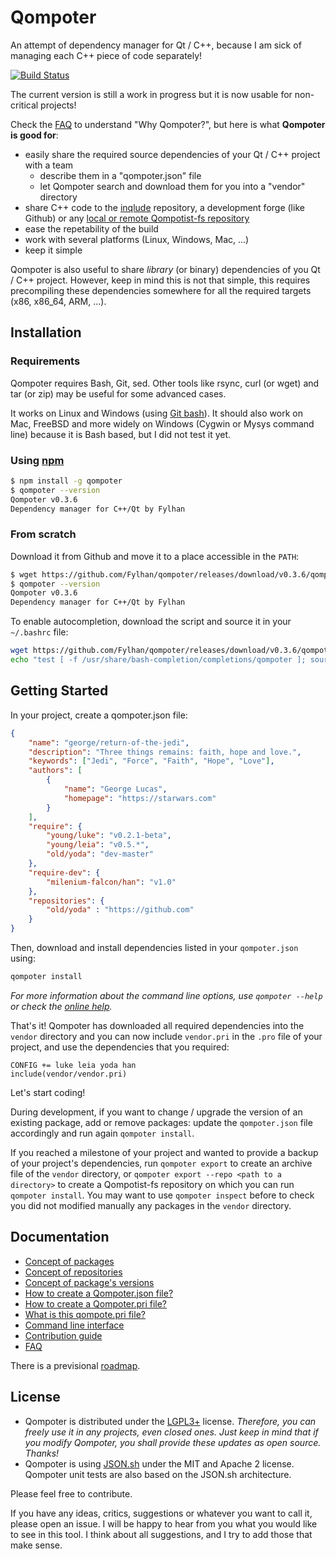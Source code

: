 Qompoter
================================

An attempt of dependency manager for Qt / C++, because I am sick of managing each C++ piece of code separately!


[![Build Status](https://travis-ci.org/Fylhan/qompoter.svg?branch=master)](https://travis-ci.org/Fylhan/qompoter)

The current version is still a work in progress but it is now usable for non-critical projects!

Check the [FAQ](docs/FAQ.md) to understand "Why Qompoter?", but here is what **Qompoter is good for**:

* easily share the required source dependencies of your Qt / C++ project with a team
  * describe them in a "qompoter.json" file
  * let Qompoter search and download them for you into a "vendor" directory
* share C++ code to the [inqlude](https://inqlude.org/) repository, a development forge (like Github) or any [local or remote Qompotist-fs repository](docs/Repositories.md)
* ease the repetability of the build
* work with several platforms (Linux, Windows, Mac, ...)
* keep it simple

Qompoter is also useful to share *library* (or binary) dependencies of you Qt / C++ project. However, keep in mind this is not that simple, this requires precompiling these dependencies somewhere for all the required targets (x86, x86_64, ARM, ...).

Installation
-------------

### Requirements

Qompoter requires Bash, Git, sed. Other tools like rsync, curl (or wget) and tar (or zip) may be useful for some advanced cases.

It works on Linux and Windows (using [Git bash](https://git-scm.com/)).
It should also work on Mac, FreeBSD and more widely on Windows (Cygwin or Mysys command line) because it is Bash based, but I did not test it yet.

### Using [npm](https://www.npmjs.com/)

```bash
$ npm install -g qompoter
$ qompoter --version
Qompoter v0.3.6
Dependency manager for C++/Qt by Fylhan
```

### From scratch

Download it from Github and move it to a place accessible in the `PATH`:

```bash
$ wget https://github.com/Fylhan/qompoter/releases/download/v0.3.6/qompoter.sh -O qompoter.sh && sudo mv qompoter.sh /usr/bin/qompoter
$ qompoter --version
Qompoter v0.3.6
Dependency manager for C++/Qt by Fylhan
```

To enable autocompletion, download the script and source it in your `~/.bashrc` file:

```bash
wget https://github.com/Fylhan/qompoter/releases/download/v0.3.6/qompoter_bash_completion.sh -O qompoter_bash_completion.sh && sudo mv qompoter_bash_completion.sh /usr/share/bash-completion/completions/qompoter
echo "test [ -f /usr/share/bash-completion/completions/qompoter ]; source /usr/share/bash-completion/completions/qompoter" >> ~/.bashrc
```

Getting Started
-------------

In your project, create a qompoter.json file:

```json
{
    "name": "george/return-of-the-jedi",
    "description": "Three things remains: faith, hope and love.",
    "keywords": ["Jedi", "Force", "Faith", "Hope", "Love"],
    "authors": [
        {
            "name": "George Lucas",
            "homepage": "https://starwars.com"
        }
    ],
    "require": {
        "young/luke": "v0.2.1-beta",
        "young/leia": "v0.5.*",
        "old/yoda": "dev-master"
    },
    "require-dev": {
        "milenium-falcon/han": "v1.0"
    },
    "repositories": {
        "old/yoda" : "https://github.com"
    }
}
```

Then, download and install dependencies listed in your `qompoter.json` using:

```bash
qompoter install
```

*For more information about the command line options, use `qompoter --help` or check the [online help](docs/Command-line.md).*

That's it! Qompoter has downloaded all required dependencies into the `vendor` directory and you can now include `vendor.pri` in the `.pro` file of your project, and use the dependencies that you required:

```qmake
CONFIG += luke leia yoda han
include(vendor/vendor.pri)
```

Let's start coding!

During development, if you want to change / upgrade the version of an existing package, add or remove packages: update the `qompoter.json` file accordingly and run again `qompoter install`.

If you reached a milestone of your project and wanted to provide a backup of your project's dependencies, run `qompoter export` to create an archive file of the `vendor` directory, or `qompoter export --repo <path to a directory>` to create a Qompotist-fs repository on which you can run `qompoter install`. You may want to use `qompoter inspect` before to check you did not modified manually any packages in the `vendor` directory.

Documentation
-------------

* [Concept of packages](docs/Packages.md)
* [Concept of repositories](docs/Repositories.md)
* [Concept of package's versions](docs/Qompoter-json-file.md#require)
* [How to create a Qompoter.json file?](docs/Qompoter-json-file.md)
* [How to create a Qompoter.pri file?](docs/Qompoter-pri-file.md)
* [What is this qompote.pri file?](docs/Home-made-qompote.md)
* [Command line interface](docs/Command-line.md)
* [Contribution guide](CONTRIBUTING.md)
* [FAQ](docs/FAQ.md)

There is a previsional [roadmap](ROADMAP.md).

License
-------------

* Qompoter is distributed under the [LGPL3+](LICENSE) license. *Therefore, you can freely use it in any projects, even closed ones. Just keep in mind that if you modify Qompoter, you shall provide these updates as open source. Thanks!*
* Qompoter is using [JSON.sh](https://github.com/dominictarr/JSON.sh) under the MIT and Apache 2 license. Qompoter unit tests are also based on the JSON.sh architecture.

Please feel free to contribute.

If you have any ideas, critics, suggestions or whatever you want to call it, please open an issue. I will be happy to hear from you what you would like to see in this tool. I think about all suggestions, and I try to add those that make sense.
